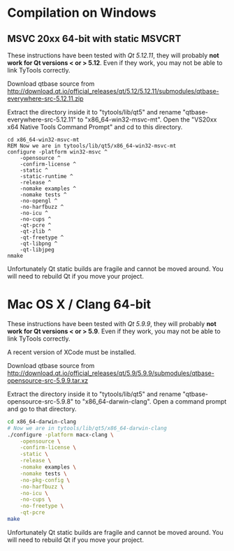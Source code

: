 # Compilation on Windows

## MSVC 20xx 64-bit with static MSVCRT

These instructions have been tested with *Qt 5.12.11*, they will probably **not work for
Qt versions < or > 5.12**. Even if they work, you may not be able to link TyTools correctly.

Download qtbase source from http://download.qt.io/official_releases/qt/5.12/5.12.11/submodules/qtbase-everywhere-src-5.12.11.zip

Extract the directory inside it to "tytools/lib/qt5" and rename "qtbase-everywhere-src-5.12.11" to
"x86_64-win32-msvc-mt". Open the "VS20xx x64 Native Tools Command Prompt" and cd to
this directory.

```batch
cd x86_64-win32-msvc-mt
REM Now we are in tytools/lib/qt5/x86_64-win32-msvc-mt
configure -platform win32-msvc ^
    -opensource ^
    -confirm-license ^
    -static ^
    -static-runtime ^
    -release ^
    -nomake examples ^
    -nomake tests ^
    -no-opengl ^
    -no-harfbuzz ^
    -no-icu ^
    -no-cups ^
    -qt-pcre ^
    -qt-zlib ^
    -qt-freetype ^
    -qt-libpng ^
    -qt-libjpeg
nmake
```

Unfortunately Qt static builds are fragile and cannot be moved around. You will need to rebuild Qt
if you move your project.

# Mac OS X / Clang 64-bit

These instructions have been tested with *Qt 5.9.9*, they will probably **not work for
Qt versions < or > 5.9**. Even if they work, you may not be able to link TyTools correctly.

A recent version of XCode must be installed.

Download qtbase source from http://download.qt.io/official_releases/qt/5.9/5.9.9/submodules/qtbase-opensource-src-5.9.9.tar.xz

Extract the directory inside it to "tytools/lib/qt5" and rename "qtbase-opensource-src-5.9.8" to
"x86_64-darwin-clang". Open a command prompt and go to that directory.

```sh
cd x86_64-darwin-clang
# Now we are in tytools/lib/qt5/x86_64-darwin-clang
./configure -platform macx-clang \
    -opensource \
    -confirm-license \
    -static \
    -release \
    -nomake examples \
    -nomake tests \
    -no-pkg-config \
    -no-harfbuzz \
    -no-icu \
    -no-cups \
    -no-freetype \
    -qt-pcre
make
```

Unfortunately Qt static builds are fragile and cannot be moved around. You will need to rebuild Qt
if you move your project.
